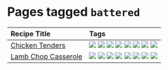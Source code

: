# Pages tagged `battered`

|Recipe Title|Tags
|:---|:---|
|[Chicken Tenders](../recipes/chickentenders.md)|[![](https://img.shields.io/badge/tag-airfryer-c02c21)](../tags/airfryer.md) [![](https://img.shields.io/badge/tag-amazing-062ab)](../tags/amazing.md) [![](https://img.shields.io/badge/tag-battered-2b6571)](../tags/battered.md) [![](https://img.shields.io/badge/tag-chicken-6d71)](../tags/chicken.md) [![](https://img.shields.io/badge/tag-crumbed-1fc54)](../tags/crumbed.md) [![](https://img.shields.io/badge/tag-messy-32f6f2)](../tags/messy.md) [![](https://img.shields.io/badge/tag-mine-ab4f55)](../tags/mine.md) [![](https://img.shields.io/badge/tag-sides-eadebe)](../tags/sides.md)|
|[Lamb Chop Casserole](../recipes/lambchopcasserole.md)|[![](https://img.shields.io/badge/tag-aussie-e4f90)](../tags/aussie.md) [![](https://img.shields.io/badge/tag-baked-517a72)](../tags/baked.md) [![](https://img.shields.io/badge/tag-battered-2b6571)](../tags/battered.md) [![](https://img.shields.io/badge/tag-casserole-42963a)](../tags/casserole.md) [![](https://img.shields.io/badge/tag-dinner-9fef19)](../tags/dinner.md) [![](https://img.shields.io/badge/tag-family-427cd)](../tags/family.md) [![](https://img.shields.io/badge/tag-fried-d5a11)](../tags/fried.md) [![](https://img.shields.io/badge/tag-lamb-659a8f)](../tags/lamb.md)|